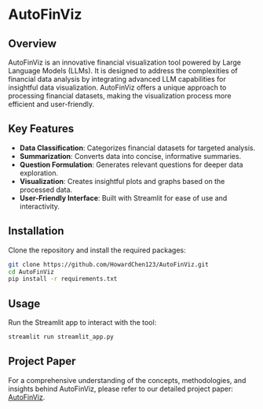# AutoFinViz

## Overview
AutoFinViz is an innovative financial visualization tool powered by Large Language Models (LLMs). It is designed to address the complexities of financial data analysis by integrating advanced LLM capabilities for insightful data visualization. AutoFinViz offers a unique approach to processing financial datasets, making the visualization process more efficient and user-friendly.

## Key Features
- **Data Classification**: Categorizes financial datasets for targeted analysis.
- **Summarization**: Converts data into concise, informative summaries.
- **Question Formulation**: Generates relevant questions for deeper data exploration.
- **Visualization**: Creates insightful plots and graphs based on the processed data.
- **User-Friendly Interface**: Built with Streamlit for ease of use and interactivity.

## Installation
Clone the repository and install the required packages:
```bash
git clone https://github.com/HowardChen123/AutoFinViz.git
cd AutoFinViz
pip install -r requirements.txt
```

## Usage
Run the Streamlit app to interact with the tool:
```bash
streamlit run streamlit_app.py
```

## Project Paper
For a comprehensive understanding of the concepts, methodologies, and insights behind AutoFinViz, please refer to our detailed project paper: [AutoFinViz](AutoFinViz.pdf).
